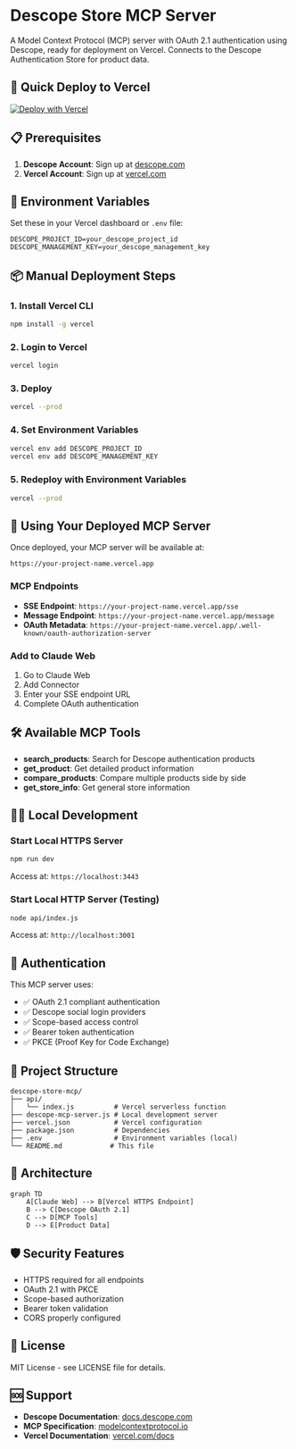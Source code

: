 # Descope Store MCP Server

A Model Context Protocol (MCP) server with OAuth 2.1 authentication using Descope, ready for deployment on Vercel. Connects to the Descope Authentication Store for product data.

## 🚀 Quick Deploy to Vercel

[![Deploy with Vercel](https://vercel.com/button)](https://vercel.com/new/clone?repository-url=https://github.com/your-username/descope-store-mcp&env=DESCOPE_PROJECT_ID,DESCOPE_MANAGEMENT_KEY&envDescription=Required%20environment%20variables%20for%20Descope%20authentication)

## 📋 Prerequisites

1. **Descope Account**: Sign up at [descope.com](https://descope.com)
2. **Vercel Account**: Sign up at [vercel.com](https://vercel.com)

## 🔧 Environment Variables

Set these in your Vercel dashboard or `.env` file:

```env
DESCOPE_PROJECT_ID=your_descope_project_id
DESCOPE_MANAGEMENT_KEY=your_descope_management_key
```

## 📦 Manual Deployment Steps

### 1. Install Vercel CLI

```bash
npm install -g vercel
```

### 2. Login to Vercel

```bash
vercel login
```

### 3. Deploy

```bash
vercel --prod
```

### 4. Set Environment Variables

```bash
vercel env add DESCOPE_PROJECT_ID
vercel env add DESCOPE_MANAGEMENT_KEY
```

### 5. Redeploy with Environment Variables

```bash
vercel --prod
```

## 🔗 Using Your Deployed MCP Server

Once deployed, your MCP server will be available at:

```
https://your-project-name.vercel.app
```

### MCP Endpoints

- **SSE Endpoint**: `https://your-project-name.vercel.app/sse`
- **Message Endpoint**: `https://your-project-name.vercel.app/message`
- **OAuth Metadata**: `https://your-project-name.vercel.app/.well-known/oauth-authorization-server`

### Add to Claude Web

1. Go to Claude Web
2. Add Connector
3. Enter your SSE endpoint URL
4. Complete OAuth authentication

## 🛠️ Available MCP Tools

- **search_products**: Search for Descope authentication products
- **get_product**: Get detailed product information
- **compare_products**: Compare multiple products side by side
- **get_store_info**: Get general store information

## 🏃‍♂️ Local Development

### Start Local HTTPS Server

```bash
npm run dev
```

Access at: `https://localhost:3443`

### Start Local HTTP Server (Testing)

```bash
node api/index.js
```

Access at: `http://localhost:3001`

## 🔐 Authentication

This MCP server uses:

- ✅ OAuth 2.1 compliant authentication
- ✅ Descope social login providers
- ✅ Scope-based access control
- ✅ Bearer token authentication
- ✅ PKCE (Proof Key for Code Exchange)

## 📁 Project Structure

```
descope-store-mcp/
├── api/
│   └── index.js          # Vercel serverless function
├── descope-mcp-server.js # Local development server
├── vercel.json           # Vercel configuration
├── package.json          # Dependencies
├── .env                  # Environment variables (local)
└── README.md            # This file
```

## 🔄 Architecture

```mermaid
graph TD
    A[Claude Web] --> B[Vercel HTTPS Endpoint]
    B --> C[Descope OAuth 2.1]
    C --> D[MCP Tools]
    D --> E[Product Data]
```

## 🛡️ Security Features

- HTTPS required for all endpoints
- OAuth 2.1 with PKCE
- Scope-based authorization
- Bearer token validation
- CORS properly configured

## 📝 License

MIT License - see LICENSE file for details.

## 🆘 Support

- **Descope Documentation**: [docs.descope.com](https://docs.descope.com)
- **MCP Specification**: [modelcontextprotocol.io](https://modelcontextprotocol.io)
- **Vercel Documentation**: [vercel.com/docs](https://vercel.com/docs)